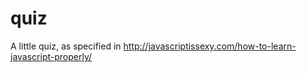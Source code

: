 quiz
====

A little quiz, as specified in http://javascriptissexy.com/how-to-learn-javascript-properly/
